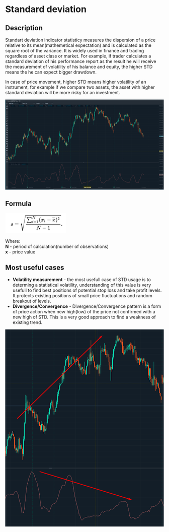 # Standard deviation

## Description <a id="description"></a>

Standart deviation indicator statisticy measures the dispersion of a price relative to its mean\(mathemetical expectation\) and is calculated as the square root of the variance. It is widely used in finance and trading regardless of asset class or market. For example, if trader calculates a standard deviation of his performance report as the result he will receive the measurement of volatility of his balance and equity, the higher STD means the he can expect bigger drawdown.

In case of price movement, higher STD means higher volatility of an instrument, for example if we compare two assets, the asset with higher standard deviation will be more risky for an investment.

![](../../../../.gitbook/assets/image%20%2819%29.png)

## Formula

![](../../../../.gitbook/assets/image%20%2816%29.png)

Where:  
**N** - period of calculation\(number of observations\)  
**x** - price value

## Most useful cases <a id="most-useful-cases"></a>

* **Volatility measurement** - the most usefull case of STD usage is to determing a statistical volatility, understanding of this value is very usefull to find best positions of potential stop loss and take profit levels. It protects existing positions of small price fluctuations and random breakout of levels. 
* **Divergence/Convergence** - Divergence/Convergence pattern is a form of price action when new high\(low\) of the price not confirmed with a new high of STD. This is a very good approach to find a weakness of existing trend.

![](../../../../.gitbook/assets/image%20%2817%29.png)

